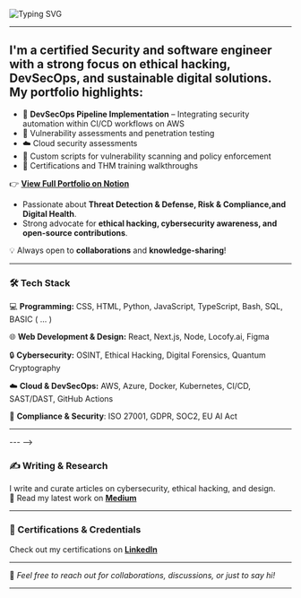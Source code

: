 ![Typing SVG](https://readme-typing-svg.herokuapp.com?font=Press+Start+2P&color=39FF14&multiline=true&width=800&height=60&lines=Hi,+I'm+Paul.;I+Design+and+Code!)

---

## I'm a certified Security and software engineer with a strong focus on ethical hacking, DevSecOps, and sustainable digital solutions. My portfolio highlights:

- 🔐 **DevSecOps Pipeline Implementation** – Integrating security automation within CI/CD workflows on AWS
- 🧪 Vulnerability assessments and penetration testing
- ☁️ Cloud security assessments 
- 🐞 Custom scripts for vulnerability scanning and policy enforcement
- 📜 Certifications and THM training walkthroughs

👉 **[View Full Portfolio on Notion](https://gigantic-television-7bb.notion.site/Portfolio-1192d1dfab5680388422dac459a44b2d)**
  
-  Passionate about **Threat Detection & Defense, Risk & Compliance,and Digital Health**.  
-  Strong advocate for **ethical hacking, cybersecurity awareness, and open-source contributions**.  

💡 Always open to **collaborations** and **knowledge-sharing**!  

---

### 🛠️ Tech Stack
💻 **Programming:** CSS, HTML, Python, JavaScript, TypeScript, Bash, SQL, BASIC ( ... ) 
 
🌐 **Web Development & Design:** React, Next.js, Node, Locofy.ai, Figma 

🔒 **Cybersecurity:** OSINT, Ethical Hacking, Digital Forensics, Quantum Cryptography

☁️ **Cloud & DevSecOps:** AWS, Azure, Docker, Kubernetes, CI/CD, SAST/DAST, GitHub Actions   

📜 **Compliance & Security**: ISO 27001, GDPR, SOC2, EU AI Act

---

--- -->

### ✍️ Writing & Research
I write and curate articles on cybersecurity, ethical hacking, and design.   
📖 Read my latest work on <a href="https://medium.com/@Paulinhx" target="_blank" rel="noreferrer"><strong>Medium</strong></a>
 

---

### 🔗 Certifications & Credentials
 Check out my certifications on <a href="https://www.linkedin.com/in/pauldesbats/details/certifications/" target="_blank" rel="noreferrer"><strong>LinkedIn</strong></a>


---


💬 *Feel free to reach out for collaborations, discussions, or just to say hi!* 


_________________________________________________________________________________________________________________________________




